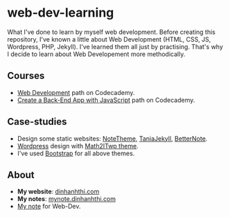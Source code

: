 # web-dev-learning

What I've done to learn by myself web development. Before creating this repository, I've known a little about Web Development (HTML, CSS, JS, Wordpress, PHP, Jekyll). I've learned them all just by practising. That's why I decide to learn about Web Developement more methodically.

## Courses

- [Web Development](https://www.codecademy.com/paths/web-development/) path on Codecademy.
- [Create a Back-End App with JavaScript](https://www.codecademy.com/learn/paths/create-a-back-end-app-with-javascript) path on Codecademy. 

## Case-studies

- Design some static websites: [NoteTheme](https://github.com/dinhanhthi/NoteTheme), [TaniaJekyll](https://github.com/dinhanhthi/TaniaJekyll), [BetterNote](http://note.dinhanhthi.com).
- [Wordpress](https://wordpress.com/) design with [Math2ITwp theme](https://github.com/dinhanhthi/math2itwp).
- I've used [Bootstrap](https://getbootstrap.com) for all above themes.

## About

- **My website**: [dinhanhthi.com](https://dinhanhthi.com "My personal website")
- **My notes**: [mynote.dinhanhthi.com](https://mynote.dinhanhthi.com "My personal notes")
- [My note](https://mynote.dinhanhthi.com/categories#web) for Web-Dev.


